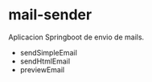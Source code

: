# mail-sender

Aplicacion Springboot de envio de mails.

- sendSimpleEmail
- sendHtmlEmail
- previewEmail